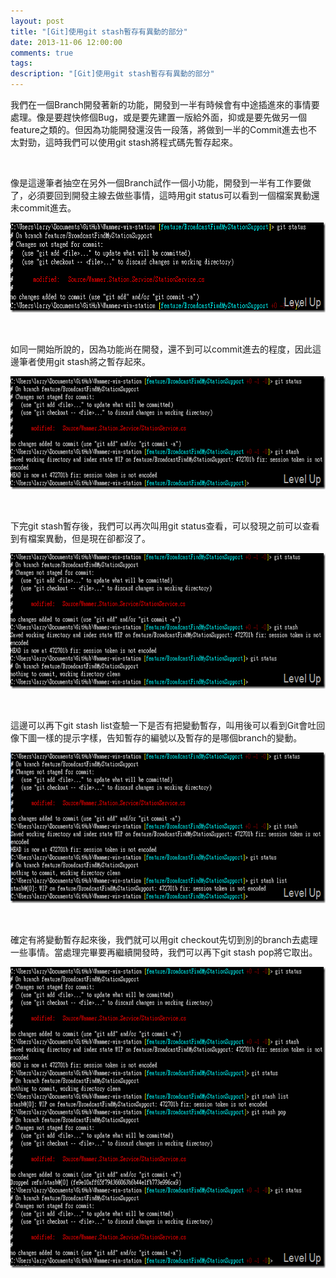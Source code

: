 ```yaml
---
layout: post
title: "[Git]使用git stash暫存有異動的部分"
date: 2013-11-06 12:00:00
comments: true
tags: 
description: "[Git]使用git stash暫存有異動的部分"
---
```

<p>我們在一個Branch開發著新的功能，開發到一半有時候會有中途插進來的事情要處理。像是要趕快修個Bug，或是要先建置一版給外面，抑或是要先做另一個feature之類的。但因為功能開發還沒告一段落，將做到一半的Commit進去也不太對勁，這時我們可以使用git stash將程式碼先暫存起來。</p>  <p> </p>  <p>像是這邊筆者抽空在另外一個Branch試作一個小功能，開發到一半有工作要做了，必須要回到開發主線去做些事情，這時用git status可以看到一個檔案異動還未commit進去。</p>  <p><img style="border-top: 0px; border-right: 0px; border-bottom: 0px; border-left: 0px" border="0" alt="2013-01-03_215339" src="\images\posts\46e89c0f-2e85-4db9-94e6-5d6607901675\2013-01-03_215339_thumb_1.png" width="652" height="144" /></a></p>  <p> </p>  <p>如同一開始所說的，因為功能尚在開發，還不到可以commit進去的程度，因此這邊筆者使用git stash將之暫存起來。</p>  <p><a href="http://files.dotblogs.com.tw/larrynung/1301/Gitgitstash_11CBF/2013-01-03_215456_4.png"><img style="border-top: 0px; border-right: 0px; border-bottom: 0px; border-left: 0px" border="0" alt="2013-01-03_215456" src="\images\posts\46e89c0f-2e85-4db9-94e6-5d6607901675\2013-01-03_215456_thumb_1.png" width="644" height="181" /></a></p>  <p> </p>  <p>下完git stash暫存後，我們可以再次叫用git status查看，可以發現之前可以查看到有檔案異動，但是現在卻都沒了。</p>  <p><a href="http://files.dotblogs.com.tw/larrynung/1301/Gitgitstash_11CBF/2013-01-03_215523_2.png"><img style="border-top: 0px; border-right: 0px; border-bottom: 0px; border-left: 0px" border="0" alt="2013-01-03_215523" src="\images\posts\46e89c0f-2e85-4db9-94e6-5d6607901675\2013-01-03_215523_thumb.png" width="644" height="217" /></a></p>  <p> </p>  <p>這邊可以再下git stash list查驗一下是否有把變動暫存，叫用後可以看到Git會吐回像下圖一樣的提示字樣，告知暫存的編號以及暫存的是哪個branch的變動。</p>  <p><a href="http://files.dotblogs.com.tw/larrynung/1301/Gitgitstash_11CBF/2013-01-03_215555_2.png"><img style="border-top: 0px; border-right: 0px; border-bottom: 0px; border-left: 0px" border="0" alt="2013-01-03_215555" src="\images\posts\46e89c0f-2e85-4db9-94e6-5d6607901675\2013-01-03_215555_thumb.png" width="644" height="241" /></a> </p>  <p> </p>  <p>確定有將變動暫存起來後，我們就可以用git checkout先切到別的branch去處理一些事情。當處理完畢要再繼續開發時，我們可以再下git stash pop將它取出。</p>  <p><a href="http://files.dotblogs.com.tw/larrynung/1301/Gitgitstash_11CBF/2013-01-03_215629_2.png"><img style="border-top: 0px; border-right: 0px; border-bottom: 0px; border-left: 0px" border="0" alt="2013-01-03_215629" src="\images\posts\46e89c0f-2e85-4db9-94e6-5d6607901675\2013-01-03_215629_thumb.png" width="644" height="482" /></p>